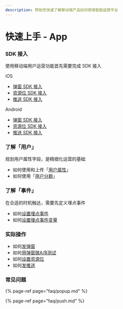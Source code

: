 ```yaml
---
description: 帮助您快速了解移动端产品如何使用智能运营平台
---
```


# 快速上手 - App

### **SDK 接入**

使用移动端用户运营功能首先需要完成 SDK 接入

iOS

* [弹窗 SDK 接入](developers/integrations/ios-sdk/popup-component.md)
* [资源位 SDK 接入](developers/integrations/ios-sdk/banner-component.md)
* [推送 SDK 接入](developers/integrations/ios-sdk/push-component.md)

Android

* [弹窗 SDK 接入](developers/integrations/android-sdk/popup-component.md)
* [资源位 SDK 接入](developers/integrations/android-sdk/banner-component.md)
* [推送 SDK 接入](developers/integrations/android-sdk/push-component.md)

### **了解「用户」**

规划用户属性字段，是精细化运营的基础

* 如何使用和上传「[用户属性](https://docs.growingio.com/docs/introduction/data-definition/uservar/)」
* 如何使用「[用户分群](https://docs.growingio.com/docs/product-manual/uesr-analysis/segmentations/)」

### **了解「事件」**

在合适的时机触达，需要先定义埋点事件

* 如何[设置埋点事件](https://docs.growingio.com/docs/introduction/data-definition/ustom-event/event)
* 如何[设置埋点事件变量](https://docs.growingio.com/docs/introduction/data-definition/ustom-event/variable)

### **实际操作**

* 如何[发弹窗](product-manual/popup/app.md)
* 如何[用弹窗做A/B测试](product-manual/)
* 如何[设置资源位](product-manual/banner.md)
* 如何[发推送](product-manual/push.md)

### 常见问题

{% page-ref page="faq/popup.md" %}

{% page-ref page="faq/push.md" %}



